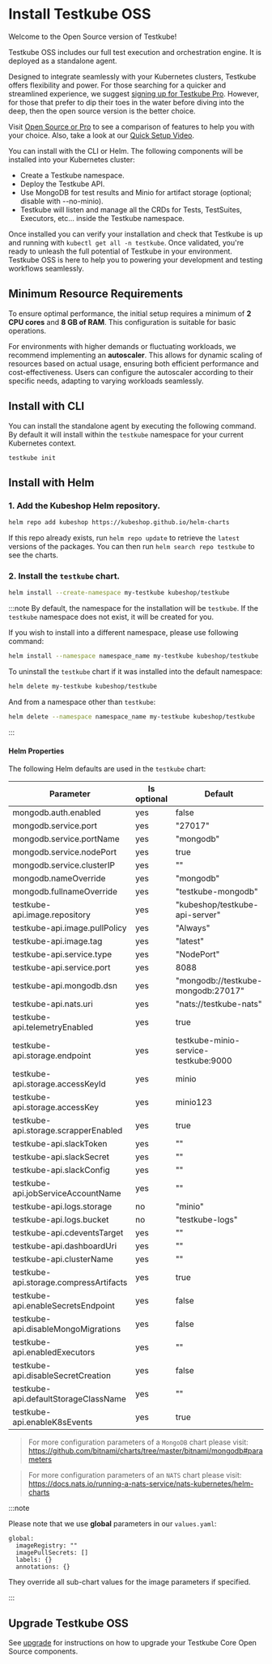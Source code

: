 # Install Testkube OSS

Welcome to the Open Source version of Testkube!

Testkube OSS includes our full test execution and orchestration engine. It is deployed as a standalone agent.

Designed to integrate seamlessly with your Kubernetes clusters, Testkube offers flexibility and power. For those searching for a quicker and streamlined experience, we suggest [signing up for Testkube Pro](https://app.testkube.io/). However, for those that prefer to dip their toes in the water before diving into the deep, then the open source version is the better choice.

Visit [Open Source or Pro][oss-vs-pro] to see a comparison of features to help you with your choice. Also, take a look at our [Quick Setup Video](https://www.youtube.com/watch?v=ynzEkOUhxKk).

You can install with the CLI or Helm. The following components will be installed into your Kubernetes cluster:

- Create a Testkube namespace.
- Deploy the Testkube API.
- Use MongoDB for test results and Minio for artifact storage (optional; disable with --no-minio).
- Testkube will listen and manage all the CRDs for Tests, TestSuites, Executors, etc… inside the Testkube namespace.

Once installed you can verify your installation and check that Testkube is up and running with
`kubectl get all -n testkube`. Once validated, you're ready to unleash the full potential of Testkube in your environment. Testkube OSS is here to help you to powering your development and testing workflows seamlessly.

## Minimum Resource Requirements

To ensure optimal performance, the initial setup requires a minimum of **2 CPU cores** and **8 GB of RAM**. This configuration is suitable for basic operations.

For environments with higher demands or fluctuating workloads, we recommend implementing an **autoscaler**. This allows for dynamic scaling of resources based on actual usage, ensuring both efficient performance and cost-effectiveness. Users can configure the autoscaler according to their specific needs, adapting to varying workloads seamlessly.

## Install with CLI

You can install the standalone agent by executing the following command.
By default it will install within the `testkube` namespace for your
current Kubernetes context.

```
testkube init
```

## Install with Helm

### 1. Add the Kubeshop Helm repository.

```sh
helm repo add kubeshop https://kubeshop.github.io/helm-charts
```

If this repo already exists, run `helm repo update` to retrieve
the `latest` versions of the packages. You can then run `helm search repo
testkube` to see the charts.

### 2. Install the `testkube` chart.

```sh
helm install --create-namespace my-testkube kubeshop/testkube
```

:::note
By default, the namespace for the installation will be `testkube`. If the `testkube` namespace does not exist, it will be created for you.

If you wish to install into a different namespace, please use following command:

```sh
helm install --namespace namespace_name my-testkube kubeshop/testkube
```

To uninstall the `testkube` chart if it was installed into the default namespace:

```sh
helm delete my-testkube kubeshop/testkube
```

And from a namespace other than `testkube`:

```sh
helm delete --namespace namespace_name my-testkube kubeshop/testkube
```

:::

#### Helm Properties

The following Helm defaults are used in the `testkube` chart:

| Parameter                              | Is optional | Default                              | Additional details             |
| -------------------------------------- | ----------- | ------------------------------------ | ------------------------------ |
| mongodb.auth.enabled                   | yes         | false                                |
| mongodb.service.port                   | yes         | "27017"                              |
| mongodb.service.portName               | yes         | "mongodb"                            |
| mongodb.service.nodePort               | yes         | true                                 |
| mongodb.service.clusterIP              | yes         | ""                                   |
| mongodb.nameOverride                   | yes         | "mongodb"                            |
| mongodb.fullnameOverride               | yes         | "testkube-mongodb"                   |
| testkube-api.image.repository          | yes         | "kubeshop/testkube-api-server"       |
| testkube-api.image.pullPolicy          | yes         | "Always"                             |
| testkube-api.image.tag                 | yes         | "latest"                             |
| testkube-api.service.type              | yes         | "NodePort"                           |
| testkube-api.service.port              | yes         | 8088                                 |
| testkube-api.mongodb.dsn               | yes         | "mongodb://testkube-mongodb:27017"   |
| testkube-api.nats.uri                  | yes         | "nats://testkube-nats"               |
| testkube-api.telemetryEnabled          | yes         | true                                 |
| testkube-api.storage.endpoint          | yes         | testkube-minio-service-testkube:9000 |
| testkube-api.storage.accessKeyId       | yes         | minio                                |
| testkube-api.storage.accessKey         | yes         | minio123                             |
| testkube-api.storage.scrapperEnabled   | yes         | true                                 |
| testkube-api.slackToken                | yes         | ""                                   |
| testkube-api.slackSecret               | yes         | ""                                   |
| testkube-api.slackConfig               | yes         | ""                                   |
| testkube-api.jobServiceAccountName     | yes         | ""                                   |
| testkube-api.logs.storage              | no          | "minio"                              |
| testkube-api.logs.bucket               | no          | "testkube-logs"                      |
| testkube-api.cdeventsTarget            | yes         | ""                                   |
| testkube-api.dashboardUri              | yes         | ""                                   |
| testkube-api.clusterName               | yes         | ""                                   |
| testkube-api.storage.compressArtifacts | yes         | true                                 |
| testkube-api.enableSecretsEndpoint     | yes         | false                                | [Learn more][secrets-endpoint] |
| testkube-api.disableMongoMigrations    | yes         | false                                |
| testkube-api.enabledExecutors          | yes         | ""                                   |
| testkube-api.disableSecretCreation     | yes         | false                                | [Learn more][secrets-creation] |
| testkube-api.defaultStorageClassName   | yes         | ""                                   |
| testkube-api.enableK8sEvents           | yes         | true                                 |

> For more configuration parameters of a `MongoDB` chart please visit:
> <https://github.com/bitnami/charts/tree/master/bitnami/mongodb#parameters>

> For more configuration parameters of an `NATS` chart please visit:
> <https://docs.nats.io/running-a-nats-service/nats-kubernetes/helm-charts>

:::note

Please note that we use **global** parameters in our `values.yaml`:

```
global:
  imageRegistry: ""
  imagePullSecrets: []
  labels: {}
  annotations: {}
```

They override all sub-chart values for the image parameters if specified.

:::

## Upgrade Testkube OSS

See [upgrade][upgrade] for instructions on how to upgrade your Testkube Core Open Source components.

[secrets-endpoint]: /articles/secrets-enable-endpoint
[secrets-creation]: /articles/secrets-disable-creation
[oss-vs-pro]: /articles/open-source-or-pro
[upgrade]: /articles/upgrade
